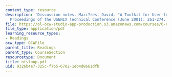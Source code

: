 ```yaml
---
content_type: resource
description: 'Discussion notes. Mazi?res, David. "A Toolkit for User-level File Systems."
  Proceedings of the USENIX Technical Conference (June 2001): 261-274.'
file: https://ol-ocw-studio-app-production.s3.amazonaws.com/courses/6-824-distributed-computer-systems-engineering-spring-2006/9326b4e7325cf7b567021eb4d8661dfb_nfsloop.pdf
file_type: application/pdf
learning_resource_types:
- Readings
ocw_type: OCWFile
parent_title: Readings
parent_type: CourseSection
resourcetype: Document
title: nfsloop.pdf
uid: 9326b4e7-325c-f7b5-6702-1eb4d8661dfb
---
```

